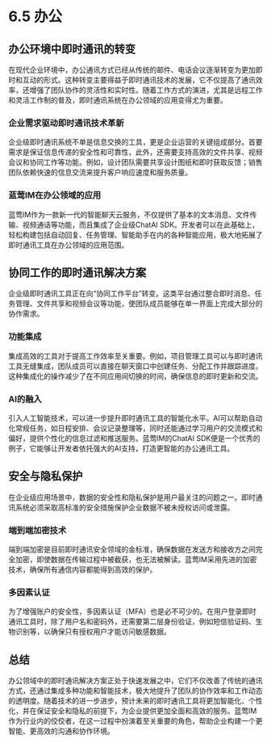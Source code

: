 # 6.5 办公

## 办公环境中即时通讯的转变

在现代企业环境中，办公通讯方式已经从传统的邮件、电话会议逐渐转变为更加即时和互动的形式。这种转变主要得益于即时通讯技术的发展，它不仅提高了通讯效率，还增强了团队协作的灵活性和实时性。随着工作方式的演进，尤其是远程工作和灵活工作制的普及，即时通讯系统在办公领域的应用变得尤为重要。

### 企业需求驱动即时通讯技术革新

企业级即时通讯系统不单是信息交换的工具，更是企业运营的关键组成部分。首要需求是保证信息传递的安全性和可靠性，此外，还需要支持高效的文件共享、视频会议和协同工作等功能。例如，设计团队需要共享设计图纸和即时获取反馈；销售团队依赖快速的信息交流来提升客户响应速度和服务质量。

### 蓝莺IM在办公领域的应用

蓝莺IM作为一款新一代的智能聊天云服务，不仅提供了基本的文本消息、文件传输、视频通话等功能，而且集成了企业级ChatAI SDK。开发者可以在此基础上，轻松构建包括自动回复、任务管理、智能助手在内的各种智能应用，极大地拓展了即时通讯工具在办公领域的应用范围。

## 协同工作的即时通讯解决方案

企业级即时通讯工具正在向“协同工作平台”转变。这类平台通过整合即时消息、任务管理、文件共享和视频会议等功能，使团队成员能够在单一界面上完成大部分的协作需求。

### 功能集成

集成高效的工具对于提高工作效率至关重要。例如，项目管理工具可以与即时通讯工具无缝集成，团队成员可以直接在聊天窗口中创建任务、分配工作并跟踪进度。这种集成化的操作减少了在不同应用间切换的时间，确保信息的即时更新和交流。

### AI的融入

引入人工智能技术，可以进一步提升即时通讯工具的智能化水平。AI可以帮助自动化常规任务，如日程安排、会议记录整理等，同时还能通过学习用户的交流模式和偏好，提供个性化的信息过滤和推送服务。蓝莺IM的ChatAI SDK便是一个优秀的例子，它能够让开发者依托强大的AI支持，打造更智能的办公通讯工具。

## 安全与隐私保护

在企业级应用场景中，数据的安全性和隐私保护是用户最关注的问题之一。即时通讯系统必须采取高标准的安全措施保护企业数据不被未授权访问或泄露。

### 端到端加密技术

端到端加密是目前即时通讯安全领域的金标准，确保数据在发送方和接收方之间完全加密，即使数据在传输过程中被截获，也无法被解读。蓝莺IM采用先进的加密技术，确保所有通信内容都能得到高效的保护。

### 多因素认证

为了增强账户的安全性，多因素认证（MFA）也是必不可少的。在用户登录即时通讯工具时，除了用户名和密码外，还需要第二层身份验证，例如短信验证码、生物识别等，以确保只有授权用户才能访问敏感数据。

## 总结

办公领域中的即时通讯解决方案正处于快速发展之中，它们不仅改善了传统的通讯方式，还通过集成多种功能和智能技术，极大地提升了团队的协作效率和工作动态的透明度。随着技术的进一步进步，预计未来的即时通讯工具将更加智能化、个性化，并在保证安全和隐私的前提下，为企业提供更加全面和高效的服务。蓝莺IM作为行业内的佼佼者，在这一过程中扮演着至关重要的角色，帮助企业构建一个更智能、更高效的沟通和协作环境。
